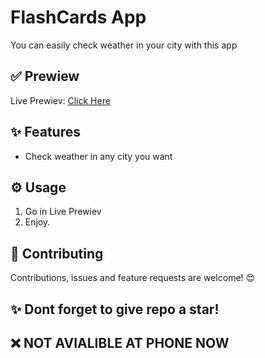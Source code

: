 # FlashCards App
You can easily check weather in your city with this app
## ✅ Prewiew
Live Prewiev: [Click Here](https://weather-app-self-chi.vercel.app//)
## ✨ Features
* Check weather in any city you want
## ⚙️ Usage 
1. Go in Live Prewiev
2. Enjoy.
## 🤝  Contributing
Contributions, issues and feature requests are welcome! 😍
## ✨ Dont forget to give repo a star!
## ❌ NOT AVIALIBLE AT PHONE NOW 

